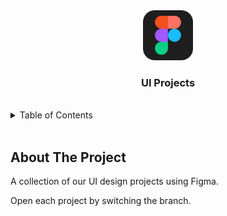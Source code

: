 <!-- START: Header -->
<div align="middle">
  
  <img src="assets/img-figma.png" alt="Logo" width="80" height="80">

  <h3 align="center">UI Projects</h3>

</div>
<br />
<!-- END: Header -->

<!-- START: Table Of Contents -->
<details>
  <summary>Table of Contents</summary>
  <ol>
    <li><a href="#about-the-project">About The Project</a></li>
  </ol>
</details>
<br />
<!-- END: Table Of Contents -->

<!-- START: Project Title -->
## About The Project
A collection of our UI design projects using Figma.

Open each project by switching the branch.
<br /><br>
<!-- END: Project Title -->




